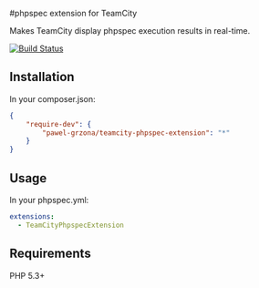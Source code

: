 #phpspec extension for TeamCity

Makes TeamCity display phpspec execution results in real-time.

[![Build Status](https://travis-ci.org/pawel-grzona/teamcity-phpspec-extension.png)](https://travis-ci.org/pawel-grzona/teamcity-phpspec-extension)

## Installation

In your composer.json:

```json
{
    "require-dev": {
        "pawel-grzona/teamcity-phpspec-extension": "*"
    }
}
```

## Usage

In your phpspec.yml:

```yml
extensions:
  - TeamCityPhpspecExtension
```

## Requirements

PHP 5.3+
